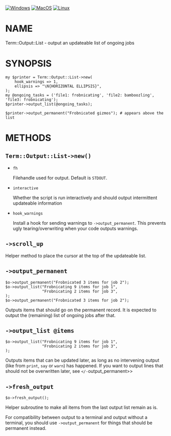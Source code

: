 
[![Windows](https://github.com/Corion/Term-Output-List/workflows/windows/badge.svg)](https://github.com/Corion/Term-Output-List/actions?query=workflow%3Awindows)
[![MacOS](https://github.com/Corion/Term-Output-List/workflows/macos/badge.svg)](https://github.com/Corion/Term-Output-List/actions?query=workflow%3Amacos)
[![Linux](https://github.com/Corion/Term-Output-List/workflows/linux/badge.svg)](https://github.com/Corion/Term-Output-List/actions?query=workflow%3Alinux)

# NAME

Term::Output::List - output an updateable list of ongoing jobs

# SYNOPSIS

    my $printer = Term::Output::List->new(
        hook_warnings => 1,
        ellipsis => "\N{HORIZONTAL ELLIPSIS}",
    );
    my @ongoing_tasks = ('file1: frobnicating', 'file2: bamboozling', 'file3: frobnicating');
    $printer->output_list(@ongoing_tasks);

    $printer->output_permanent("Frobnicated gizmos"); # appears above the list

# METHODS

## `Term::Output::List->new()`

- `fh`

    Filehandle used for output. Default is `STDOUT`.

- `interactive`

    Whether the script is run interactively and should output intermittent
    updateable information

- `hook_warnings`

    Install a hook for sending warnings to `->output_permanent`. This
    prevents ugly tearing/overwriting when your code outputs warnings.

## `->scroll_up`

Helper method to place the cursor at the top of the updateable list.

## `->output_permanent`

    $o->output_permanent("Frobnicated 3 items for job 2");
    $o->output_list("Frobnicating 9 items for job 1",
                    "Frobnicating 2 items for job 3",
    );
    $o->output_permanent("Frobnicated 3 items for job 2");

Outputs items that should go on the permanent record. It is expected to
output the (remaining) list of ongoing jobs after that.

## `->output_list @items`

    $o->output_list("Frobnicating 9 items for job 1",
                    "Frobnicating 2 items for job 3",
    );

Outputs items that can be updated later, as long as no intervening output
(like from `print`, `say` or `warn`) has happened. If you want to output
lines that should not be overwritten later, see `</-`output\_permanent>>

## `->fresh_output`

    $o->fresh_output();

Helper subroutine to make all items from the last output list remain as is.

For compatibility between output to a terminal and output without a terminal,
you should use `->output_permanent` for things that should be permanent
instead.
